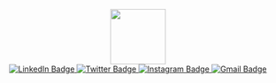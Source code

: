 <div id="header" align="center">
  <img src="https://media.giphy.com/media/M9gbBd9nbDrOTu1Mqx/giphy.gif" width="100"/>
</div>
<div class="badges" align="center">
  <a href="www.linkedin.com/in/abdul-rafay-khan-88aa0b24a" target="blank">
    <img src="https://img.shields.io/badge/Linkedin-blue?style=for-the-badge&logo=linkedin&logoColor=white" alt="LinkedIn Badge"/>
  </a>
<a href="your-twitter-URL" target="blank">
    <img src="https://img.shields.io/badge/twitter-violet?style=for-the-badge&logo=twitter&logoColor=white" alt="Twitter Badge"/>
  </a>
  <a href="https://www.instagram.com/abdul_rafay_khan_o_o/" target="blank">
    <img src="https://img.shields.io/badge/Instagram-red?style=for-the-badge&logo=instagram&logoColor=white" alt="Instagram Badge"/>
  </a>
  <a href="mailto:rafaykhan0000@gmail.com" target="blank">
    <img src="https://img.shields.io/badge/Gmail-wine?style=for-the-badge&logo=Gmail&logoColor=white" alt="Gmail Badge"/>
  </a>
</div>




